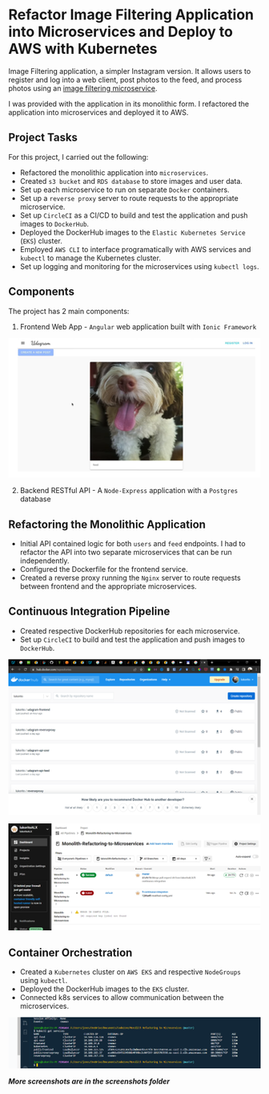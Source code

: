 # Refactor Image Filtering Application into Microservices and Deploy to AWS with Kubernetes

Image Filtering application, a simpler Instagram version. It allows users to register and log into a web client, post photos to the feed, and process photos using an [image filtering microservice](https://github.com/WafulaLukorito/Image-Filtering-Microservice-API-Endpoint-using-AWS-Elastic-Beanstalk).

I was provided with the application in its monolithic form. I refactored the application into microservices and deployed it to AWS.

## Project Tasks

For this project, I carried out the following:

- Refactored the monolithic application into `microservices`.
- Created `s3 bucket` and `RDS database` to store images and user data.
- Set up each microservice to run on separate `Docker` containers.
- Set up a `reverse proxy` server to route requests to the appropriate microservice.
- Set up `CircleCI` as a CI/CD to build and test the application and push images to `DockerHub`.
- Deployed the DockerHub images to the `Elastic Kubernetes Service` (`EKS`) cluster.
- Employed `AWS CLI` to interface programatically with AWS services and `kubectl` to manage the Kubernetes cluster.
- Set up logging and monitoring for the microservices using `kubectl logs`.

## Components

The project has 2 main components:

1. Frontend Web App - `Angular` web application built with `Ionic Framework`

![Frontend](https://github.com/WafulaLukorito/Monolith-Refactoring-to-Microservices/blob/master/screenshots/Screenshot%202022-12-08%20003021.png?raw=true "Frontend")

2. Backend RESTful API - A `Node-Express` application with a `Postgres` database

## Refactoring the Monolithic Application

- Initial API contained logic for both `users` and `feed` endpoints. I had to refactor the API into two separate microservices that can be run independently.
- Configured the Dockerfile for the frontend service.
- Created a reverse proxy running the `Nginx` server to route requests between frontend and the appropriate microservices.

## Continuous Integration Pipeline

- Created respective DockerHub repositories for each microservice.
- Set up `CircleCI` to build and test the application and push images to `DockerHub`.

![DockerHub](https://github.com/WafulaLukorito/Monolith-Refactoring-to-Microservices/blob/master/screenshots/Screenshot%20dockerhub.png?raw=true "DockerHub")

![CircleCI](https://github.com/WafulaLukorito/Monolith-Refactoring-to-Microservices/blob/master/screenshots/Screenshot%20circle%20ci.png?raw=true "CircleCI")

## Container Orchestration

- Created a `Kubernetes` cluster on `AWS EKS` and respective `NodeGroups` using `kubectl`.
- Deployed the DockerHub images to the `EKS` cluster.
- Connected k8s services to allow communication between the microservices.

![Kubernetes get services](https://github.com/WafulaLukorito/Monolith-Refactoring-to-Microservices/blob/master/screenshots/kubernetes%20services%20shows%20a%20reverse%20proxy.png?raw=true "Kubernetes get services")

***More screenshots are in the screenshots folder***